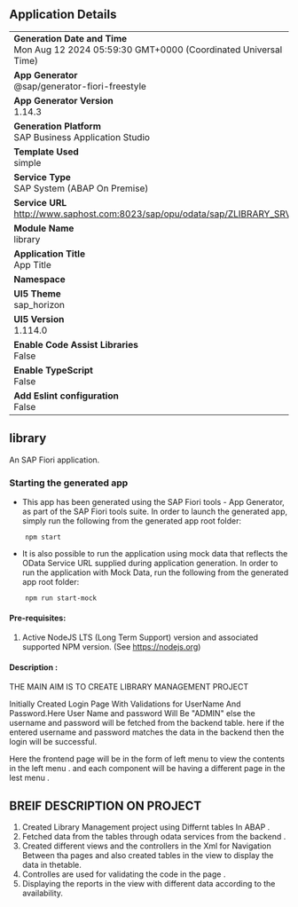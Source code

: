 ## Application Details
|               |
| ------------- |
|**Generation Date and Time**<br>Mon Aug 12 2024 05:59:30 GMT+0000 (Coordinated Universal Time)|
|**App Generator**<br>@sap/generator-fiori-freestyle|
|**App Generator Version**<br>1.14.3|
|**Generation Platform**<br>SAP Business Application Studio|
|**Template Used**<br>simple|
|**Service Type**<br>SAP System (ABAP On Premise)|
|**Service URL**<br>http://www.saphost.com:8023/sap/opu/odata/sap/ZLIBRARY_SRV|
|**Module Name**<br>library|
|**Application Title**<br>App Title|
|**Namespace**<br>|
|**UI5 Theme**<br>sap_horizon|
|**UI5 Version**<br>1.114.0|
|**Enable Code Assist Libraries**<br>False|
|**Enable TypeScript**<br>False|
|**Add Eslint configuration**<br>False|

## library

An SAP Fiori application.

### Starting the generated app

-   This app has been generated using the SAP Fiori tools - App Generator, as part of the SAP Fiori tools suite.  In order to launch the generated app, simply run the following from the generated app root folder:

```
    npm start
```

- It is also possible to run the application using mock data that reflects the OData Service URL supplied during application generation.  In order to run the application with Mock Data, run the following from the generated app root folder:

```
    npm run start-mock
```

#### Pre-requisites:

1. Active NodeJS LTS (Long Term Support) version and associated supported NPM version.  (See https://nodejs.org)


#### Description :
THE MAIN AIM IS TO CREATE LIBRARY MANAGEMENT PROJECT

Initially Created Login Page With Validations for UserName And Password.Here User Name and password Will Be "ADMIN" else the username and password will be 
fetched from the backend table. here if the entered username and password matches the data in the backend then the login will be successful.

Here the frontend page will be in the form of left menu to view the contents in the left menu . and each component will be having a different page in the 
lest menu .
## BREIF DESCRIPTION ON PROJECT
1. Created Library Management project using Differnt tables In ABAP .
2. Fetched data from the tables through odata services from the backend .
3. Created different views and the controllers in the Xml for Navigation Between tha pages and also created tables in the view to display the data in thetable.
4. Controlles are used for validating the code in the page .
5. Displaying the reports in the view with different data according to the availability.
 
